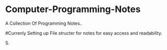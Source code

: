 # Computer-Programming-Notes
A Collection Of Programming Notes..

#Currenly Setting up File structer for notes for easy access and readability.

S. 
